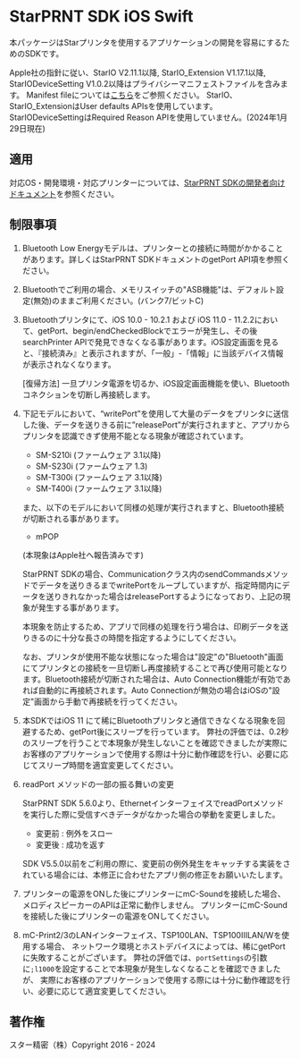 # StarPRNT SDK iOS Swift

本パッケージはStarプリンタを使用するアプリケーションの開発を容易にするためのSDKです。

Apple社の指針に従い、StarIO V2.11.1以降, StarIO_Extension V1.17.1以降, StarIODeviceSetting V1.0.2以降はプライバシーマニフェストファイルを含みます。
Manifest fileについては[こちら](https://developer.apple.com/documentation/bundleresources/privacy_manifest_files)をご参照ください。
StarIO、StarIO_ExtensionはUser defaults APIsを使用しています。StarIODeviceSettingはRequired Reason APIを使用していません。(2024年1月29日現在)

## 適用

対応OS・開発環境・対応プリンターについては、[StarPRNT SDKの開発者向けドキュメント](https://www.star-m.jp/starprntsdk-oml-ios.html)を参照ください。

## 制限事項

1. Bluetooth Low Energyモデルは、プリンターとの接続に時間がかかることがあります。詳しくはStarPRNT SDKドキュメントのgetPort API項を参照ください。

2. Bluetoothでご利用の場合、メモリスイッチの"ASB機能"は、デフォルト設定(無効)のままご利用ください。(バンク7/ビットC)

3. Bluetoothプリンタにて、iOS 10.0 - 10.2.1 および iOS 11.0 - 11.2.2において、getPort、begin/endCheckedBlockでエラーが発生し、その後searchPrinter APIで発見できなくなる事があります。iOS設定画面を見ると、『接続済み』と表示されますが、「一般」-「情報」に当該デバイス情報が表示されなくなります。

    [復帰方法]
    一旦プリンタ電源を切るか、iOS設定画面機能を使い、Bluetoothコネクションを切断し再接続します。

4. 下記モデルにおいて、“writePort”を使用して大量のデータをプリンタに送信した後、データを送りきる前に”releasePort”が実行されますと、アプリからプリンタを認識できず使用不能となる現象が確認されています。

    - SM-S210i (ファームウェア 3.1以降)
    - SM-S230i (ファームウェア 1.3)
    - SM-T300i (ファームウェア 3.1以降)
    - SM-T400i (ファームウェア 3.1以降)

    また、以下のモデルにおいて同様の処理が実行されますと、Bluetooth接続が切断される事があります。

    - mPOP

    (本現象はApple社へ報告済みです)

    StarPRNT SDKの場合、Communicationクラス内のsendCommandsメソッドでデータを送りきるまでwritePortをループしていますが、指定時間内にデータを送りきれなかった場合はreleasePortするようになっており、上記の現象が発生する事があります。

    本現象を防止するため、アプリで同様の処理を行う場合は、印刷データを送りきるのに十分な長さの時間を指定するようにしてください。

    なお、プリンタが使用不能な状態になった場合は"設定"の"Bluetooth"画面にてプリンタとの接続を一旦切断し再度接続することで再び使用可能となります。Bluetooth接続が切断された場合は、Auto Connection機能が有効であれば自動的に再接続されます。Auto Connectionが無効の場合はiOSの"設定"画面から手動で再接続を行ってください。

5. 本SDKではiOS 11 にて稀にBluetoothプリンタと通信できなくなる現象を回避するため、getPort後にスリープを行っています。
    弊社の評価では、0.2秒のスリープを行うことで本現象が発生しないことを確認できましたが実際にお客様のアプリケーションで使用する際は十分に動作確認を行い、必要に応じてスリープ時間を適宜変更してください。

6. readPort メソッドの一部の振る舞いの変更

    StarPRNT SDK 5.6.0より、EthernetインターフェイスでreadPortメソッドを実行した際に受信すべきデータがなかった場合の挙動を変更しました。

    - 変更前 : 例外をスロー
    - 変更後 : 成功を返す

    SDK V5.5.0以前をご利用の際に、変更前の例外発生をキャッチする実装をされている場合には、本修正に合わせたアプリ側の修正をお願いいたします。

7. プリンターの電源をONした後にプリンターにmC-Soundを接続した場合、メロディスピーカーのAPIは正常に動作しません。
    プリンターにmC-Soundを接続した後にプリンターの電源をONしてください。

8. mC-Print2/3のLANインターフェイス、TSP100LAN、TSP100IIILAN/Wを使用する場合、
    ネットワーク環境とホストデバイスによっては、稀にgetPortに失敗することがございます。
    弊社の評価では、`portSettings`の引数に`;l1000`を設定することで本現象が発生しなくなることを確認できましたが、
    実際にお客様のアプリケーションで使用する際には十分に動作確認を行い、必要に応じて適宜変更してください。

## 著作権

スター精密（株）Copyright 2016 - 2024
